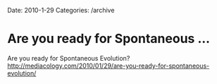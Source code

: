 Date: 2010-1-29
Categories: /archive

# Are you ready for Spontaneous ...

Are you ready for Spontaneous Evolution? <a href="http://mediacology.com/2010/01/29/are-you-ready-for-spontaneous-evolution/" rel="nofollow">http://mediacology.com/2010/01/29/are-you-ready-for-spontaneous-evolution/</a>
